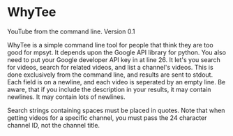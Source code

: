 # WhyTee
YouTube from the command line.
Version 0.1

WhyTee is a simple command line tool for people that think they are too good for mpsyt. It depends upon the Google API library for python. You also need to put your Google developer API key in at line 26. It let's you search for videos, search for related videos, and list a channel's videos. This is done exclusively from the command line, and results are sent to stdout. Each field is on a newline, and each video is seperated by an empty line. Be aware, that if you include the description in your results, it may contain newlines. It may contain lots of newlines.

Search strings containing spaces must be placed in quotes. Note that when getting videos for a specific channel, you must pass the 24 character channel ID, not the channel title. 
